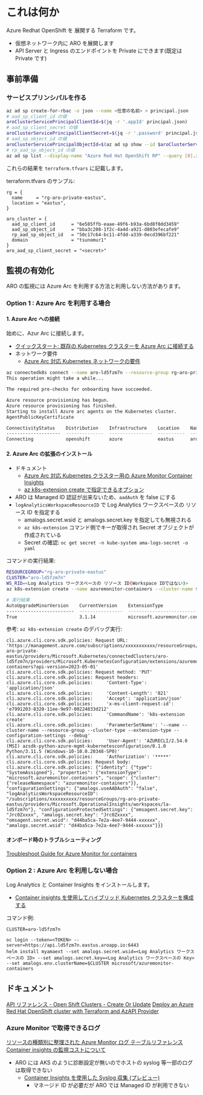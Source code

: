 # これは何か

Azure Redhat OpenShift を 展開する Terraform です。

- 仮想ネットワーク内に ARO を展開します
- API Server と Ingress のエンドポイントを Private にできます(既定は Private です)


## 事前準備

### サービスプリンシパルを作る

```sh
az ad sp create-for-rbac -o json --name <任意の名前> > principal.json
# aad_sp_client_id の値
aroClusterServicePrincipalClientId=$(jq -r '.appId' principal.json)
# aad_sp_client_secret の値
aroClusterServicePrincipalClientSecret=$(jq -r '.password' principal.json)
# aad_sp_object_id の値
aroClusterServicePrincipalObjectId=$(az ad sp show --id $aroClusterServicePrincipalClientId -o json | jq -r '.id')
# rp_aad_sp_object_id の値
az ad sp list --display-name "Azure Red Hat OpenShift RP" --query [0].id -o tsv
```

これらの結果を `terraform.tfvars` に記載します。

terraform.tfvars のサンプル:

```hcl
rg = {
  name     = "rg-aro-private-eastus",
  location = "eastus",
}

aro_cluster = {
  aad_sp_client_id      = "6e585ffb-eaae-49f6-b93a-6bd8f8dd3459"
  aad_sp_object_id      = "bba3c208-1f2c-4a4d-a921-d803efecafe9"
  rp_aad_sp_object_id   = "50c17c64-bc11-4fdd-a339-0ecd396bf221"
  domain                = "tsunomur1"
}
aro_aad_sp_client_secret = "<secret>"
```

## 監視の有効化

ARO の監視には Azure Arc を利用する方法と利用しない方法があります。

### Option 1 : Azure Arc を利用する場合

#### 1. Azure Arc への接続
始めに、Azur Arc に接続します。

- [クイックスタート: 既存の Kubernetes クラスターを Azure Arc に接続する](https://learn.microsoft.com/ja-jp/azure/azure-arc/kubernetes/network-requirements?tabs=azure-cloud)
- ネットワーク要件
  - [Azure Arc 対応 Kubernetes ネットワークの要件](https://learn.microsoft.com/ja-jp/azure/azure-arc/kubernetes/network-requirements?tabs=azure-cloud)


```sh
az connectedk8s connect --name aro-ld5fzm7n --resource-group rg-aro-private-eastus
This operation might take a while...

The required pre-checks for onboarding have succeeded.

Azure resource provisioning has begun.
Azure resource provisioning has finished.
Starting to install Azure arc agents on the Kubernetes cluster.
AgentPublicKeyCertificate

ConnectivityStatus    Distribution    Infrastructure    Location    Name          ProvisioningState    ResourceGroup
--------------------  --------------  ----------------  ----------  ------------  -------------------  ---------------------
Connecting            openshift       azure             eastus      aro-ld5fzm7n  Succeeded            rg-aro-private-eastus
```

#### 2. Azure Arc の拡張のインストール

- ドキュメント
  - [Azure Arc 対応 Kubernetes クラスター用の Azure Monitor Container Insights](https://learn.microsoft.com/ja-jp/azure/azure-monitor/containers/container-insights-enable-arc-enabled-clusters?tabs=create-cli%2Cverify-portal%2Cmigrate-cli)
  - [az k8s-extension create で指定できるオプション](https://github.com/microsoft/Docker-Provider/blob/ci_prod/charts/azuremonitor-containers/values.yaml)
- ARO は Managed ID 認証が出来ないため、`aadAuth` を false にする
- `logAnalyticsWorkspaceResourceID` で Log Analytics ワークスペースの リソース ID を指定する
  - amalogs.secret.wsid と amalogs.secret.key を指定しても無視される
  - `az k8s-extension` コマンド側でキーが取得され Secret オブジェクトが作成されている
  - Secret の確認: `oc get secret -n kube-system ama-logs-secret -o yaml`

コマンドの実行結果:
```sh
RESOURCEGROUP="rg-aro-private-eastus"
CLUSTER="aro-ld5fzm7n"
WS_RID=<Log Analytics ワークスペースの リソース ID(Workspace IDではない)>
az k8s-extension create --name azuremonitor-containers --cluster-name $CLUSTER --resource-group $RESOURCEGROUP --cluster-type connectedClusters --extension-type Microsoft.AzureMonitor.Containers --configuration-settings amalogs.useAADAuth=false logAnalyticsWorkspaceResourceID=<Log Analytics ワークスペースの リソース ID>

# 実行結果
AutoUpgradeMinorVersion    CurrentVersion    ExtensionType                      IsSystemExtension    Name                     ProvisioningState    ReleaseTrain    ResourceGroup
-------------------------  ----------------  ---------------------------------  -------------------  -----------------------  -------------------  --------------  ---------------------
True                       3.1.14            microsoft.azuremonitor.containers  False                azuremonitor-containers  Succeeded            Stable          rg-aro-private-eastus
```

参考: `az k8s-extension create` のデバッグ実行:
```
cli.azure.cli.core.sdk.policies: Request URL: 'https://management.azure.com/subscriptions/xxxxxxxxxxx/resourceGroups/rg-aro-private-eastus/providers/Microsoft.Kubernetes/connectedClusters/aro-ld5fzm7n/providers/Microsoft.KubernetesConfiguration/extensions/azuremonitor-containers?api-version=2023-05-01'
cli.azure.cli.core.sdk.policies: Request method: 'PUT'
cli.azure.cli.core.sdk.policies: Request headers:
cli.azure.cli.core.sdk.policies:     'Content-Type': 'application/json'
cli.azure.cli.core.sdk.policies:     'Content-Length': '821'
cli.azure.cli.core.sdk.policies:     'Accept': 'application/json'
cli.azure.cli.core.sdk.policies:     'x-ms-client-request-id': 'e7991203-8320-11ee-9e97-00224833d212'
cli.azure.cli.core.sdk.policies:     'CommandName': 'k8s-extension create'
cli.azure.cli.core.sdk.policies:     'ParameterSetName': '--name --cluster-name --resource-group --cluster-type --extension-type --configuration-settings --debug'
cli.azure.cli.core.sdk.policies:     'User-Agent': 'AZURECLI/2.54.0 (MSI) azsdk-python-azure-mgmt-kubernetesconfiguration/0.1.0 Python/3.11.5 (Windows-10-10.0.20348-SP0)'
cli.azure.cli.core.sdk.policies:     'Authorization': '*****'
cli.azure.cli.core.sdk.policies: Request body:
cli.azure.cli.core.sdk.policies: {"identity": {"type": "SystemAssigned"}, "properties": {"extensionType": "microsoft.azuremonitor.containers", "scope": {"cluster": {"releaseNamespace": "azuremonitor-containers"}}, "configurationSettings": {"amalogs.useAADAuth": "false", "logAnalyticsWorkspaceResourceID": "/subscriptions/xxxxxxxxxx/resourceGroups/rg-aro-private-eastus/providers/Microsoft.OperationalInsights/workspaces/la-ld5fzm7n"}, "configurationProtectedSettings": {"omsagent.secret.key": "Jrc0Zxxxx", "amalogs.secret.key": "Jrc0Zxxxx", "omsagent.secret.wsid": "d44ba5ca-7e2a-4ee7-9444-xxxxxx", "amalogs.secret.wsid": "d44ba5ca-7e2a-4ee7-9444-xxxxxx"}}}
```

#### オンボード時のトラブルシューティング

[Troubleshoot Guide for Azure Monitor for containers](https://github.com/microsoft/Docker-Provider/blob/ci_prod/scripts/troubleshoot/README.md#azure-arc-enabled-kubernetes-1)

### Option 2 : Azure Arc を利用しない場合

Log Analytics と Container Insights をインストールします。

- [Container insights を使用してハイブリッド Kubernetes クラスターを構成する](https://learn.microsoft.com/ja-jp/azure/azure-monitor/containers/container-insights-hybrid-setup)

コマンド例:
```
CLUSTER=aro-ld5fzm7n

oc login --token=<TOKEN> --server=https://api.ld5fzm7n.eastus.aroapp.io:6443
helm install myamaext --set amalogs.secret.wsid=<Log Analytics ワークスペースの ID> --set amalogs.secret.key=<Log Analytics ワークスペースの Key> --set amalogs.env.clusterName=$CLUSTER microsoft/azuremonitor-containers
```

## ドキュメント

[API リファレンス - Open Shift Clusters - Create Or Update](https://learn.microsoft.com/en-us/rest/api/openshift/open-shift-clusters/create-or-update?view=rest-openshift-2023-09-04&tabs=HTTP)
[Deploy an Azure Red Hat OpenShift cluster with Terraform and AzAPI Provider](https://learn.microsoft.com/en-us/samples/azure-samples/aro-azapi-terraform/aro-azapi-terraform/)

### Azure Monitor で取得できるログ

[リソースの種類別に整理された Azure Monitor ログ テーブルリファレンス](https://learn.microsoft.com/ja-jp/azure/azure-monitor/reference/tables/tables-resourcetype#azure-arc-enabled-kubernetes)
[Container insights の監視コストについて](https://learn.microsoft.com/ja-jp/azure/azure-monitor/containers/container-insights-cost#data-collected-from-kubernetes-clusters)

- ARO には AKS のように診断設定が無いのでホストの syslog 等一部のログは取得できない
  - [Container Insights を使用した Syslog 収集 (プレビュー)](https://learn.microsoft.com/ja-jp/azure/azure-monitor/containers/container-insights-syslog)
    - マネージド ID が必要だが ARO では Managed ID が利用できない
